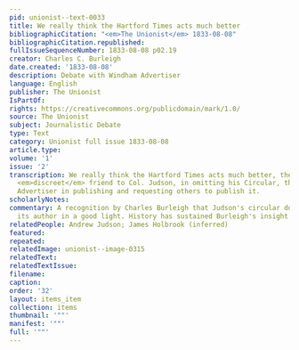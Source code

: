 ```yaml
---
pid: unionist--text-0033
title: We really think the Hartford Times acts much better
bibliographicCitation: "<em>The Unionist</em> 1833-08-08"
bibliographicCitation.republished: 
fullIssueSequenceNumber: 1833-08-08 p02.19
creator: Charles C. Burleigh
date.created: '1833-08-08'
description: Debate with Windham Advertiser
language: English
publisher: The Unionist
IsPartOf: 
rights: https://creativecommons.org/publicdomain/mark/1.0/
source: The Unionist
subject: Journalistic Debate
type: Text
category: Unionist full issue 1833-08-08
article.type: 
volume: '1'
issue: '2'
transcription: We really think the Hartford Times acts much better, the part of a
  <em>discreet</em> friend to Col. Judson, in omitting his Circular, than does the
  Advertiser in publishing and requesting others to publish it.
scholarlyNotes: 
commentary: A recognition by Charles Burleigh that Judson's circular does not present
  its author in a good light. History has sustained Burleigh's insight in this regard.
relatedPeople: Andrew Judson; James Holbrook (inferred)
featured: 
repeated: 
relatedImage: unionist--image-0315
relatedText: 
relatedTextIssue: 
filename: 
caption: 
order: '32'
layout: items_item
collection: items
thumbnail: '""'
manifest: '""'
full: '""'
---
```

